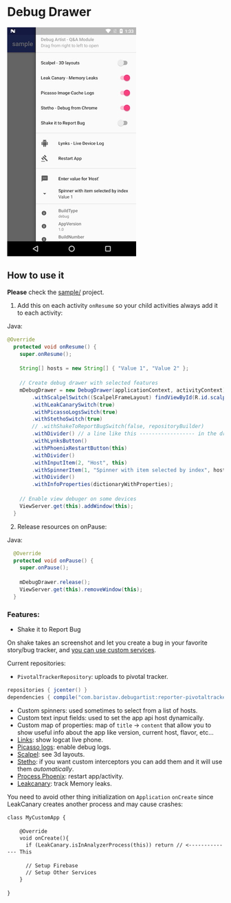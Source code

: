 # Debug Drawer

![](img/debug-drawer.jpg)

## How to use it

**Please** check the [sample/](sample/) project.

1. Add this on each activity `onResume` so your child activities always add it to each activity:

Java:
```java
@Override
  protected void onResume() {
    super.onResume();

    String[] hosts = new String[] { "Value 1", "Value 2" };

    // Create debug drawer with selected features
    mDebugDrawer = new DebugDrawer(applicationContext, activityContext)
        .withScalpelSwitch((ScalpelFrameLayout) findViewById(R.id.scalpelLayout))
        .withLeakCanarySwitch(true)
        .withPicassoLogsSwitch(true)
        .withStethoSwitch(true)
        // .withShakeToReportBugSwitch(false, repositoryBuilder)
        .withDivider() // a line like this ------------------ in the drawer 
        .withLynksButton()
        .withPhoenixRestartButton(this)
        .withDivider()
        .withInputItem(2, "Host", this)
        .withSpinnerItem(1, "Spinner with item selected by index", hosts, 0, this)
        .withDivider()
        .withInfoProperties(dictionaryWithProperties);

    // Enable view debuger on some devices
    ViewServer.get(this).addWindow(this);
  }
```

2. Release resources on onPause:

Java:

```java
  @Override
  protected void onPause() {
    super.onPause();

    mDebugDrawer.release();
    ViewServer.get(this).removeWindow(this);
  }
```

### Features:

- Shake it to Report Bug

On shake takes an screenshot and let you create a bug in your favorite story/bug tracker,
and [you can use custom services](custom-bug-report-service.md).

Current repositories:

  * `PivotalTrackerRepository`: uploads to pivotal tracker.

  ```groovy
  repositories { jcenter() }
  dependencies { compile("com.baristav.debugartist:reporter-pivotaltracker:<library-version>@aar") { transitive = true } }
  ```

- Custom spinners: used sometimes to select from a list of hosts.
- Custom text input fields: used to set the app api host dynamically.
- Custom map of properties: map of `title` -> `content` that allow you to show  useful info about the app like version, current host, flavor, etc...
- [Links](https://github.com/pedrovgs/Lynx): show logcat live phone.
- [Picasso logs](https://github.com/square/picasso): enable debug logs.
- [Scalpel](https://github.com/JakeWharton/scalpel): see 3d layouts.
- [Stetho](https://github.com/facebook/stetho): if you want custom interceptors you can add them and it will use them _automatically_.
- [Process Phoenix](https://github.com/JakeWharton/ProcessPhoenix): restart app/activity.
- [Leakcanary](https://github.com/square/leakcanary): track Memory leaks.

You need to avoid other thing initialization on `Application` `onCreate` since LeakCanary creates another process and
may cause crashes:

```
class MyCustomApp {

    @Override
    void onCreate(){
      if (LeakCanary.isInAnalyzerProcess(this)) return // <-------------- This

      // Setup Firebase
      // Setup Other Services
    }

}
```